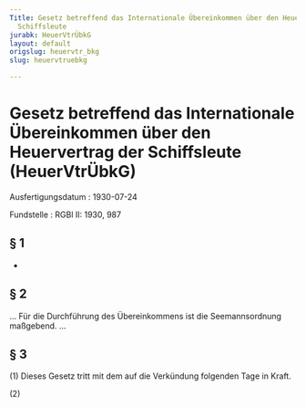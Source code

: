 ```yaml
---
Title: Gesetz betreffend das Internationale Übereinkommen über den Heuervertrag der
  Schiffsleute
jurabk: HeuerVtrÜbkG
layout: default
origslug: heuervtr_bkg
slug: heuervtruebkg

---
```


# Gesetz betreffend das Internationale Übereinkommen über den Heuervertrag der Schiffsleute (HeuerVtrÜbkG)

Ausfertigungsdatum
:   1930-07-24

Fundstelle
:   RGBl II: 1930, 987



## § 1

-


## § 2

... Für die Durchführung des Übereinkommens ist die
Seemannsordnung              maßgebend. ...


## § 3

(1) Dieses Gesetz tritt mit dem auf die Verkündung folgenden Tage in
Kraft.

(2)

